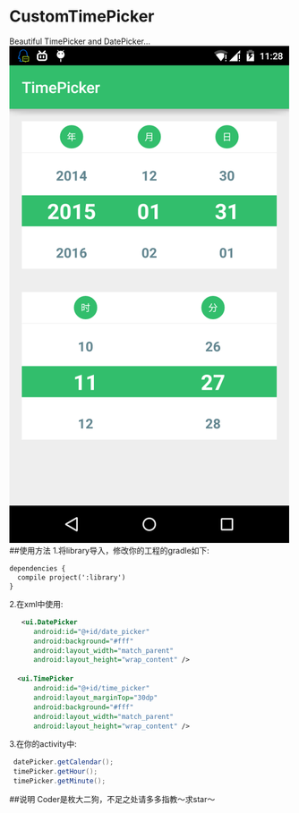 # CustomTimePicker
Beautiful TimePicker and DatePicker...
![Screenshot](https://github.com/SingleCycleKing/CustomTimePicker/blob/master/picture.png)
##使用方法
  1.将library导入，修改你的工程的gradle如下:

    dependencies {
      compile project(':library')
    }

  2.在xml中使用:
  ```xml
     <ui.DatePicker
        android:id="@+id/date_picker"
        android:background="#fff"
        android:layout_width="match_parent"
        android:layout_height="wrap_content" />

    <ui.TimePicker
        android:id="@+id/time_picker"
        android:layout_marginTop="30dp"
        android:background="#fff"
        android:layout_width="match_parent"
        android:layout_height="wrap_content" />
  ```      
  3.在你的activity中:
  ```java
   datePicker.getCalendar();
   timePicker.getHour();
   timePicker.getMinute();
  ```
  
##说明
  Coder是枚大二狗，不足之处请多多指教～求star～
